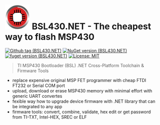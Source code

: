 # <img src="https://raw.githubusercontent.com/parezj/BSL430.NET/master/img/logo/logo2.png" alt="BSL430.NET" width="80" height="80"> BSL430.NET - The cheapest way to flash MSP430
[![Github tag (BSL430.NET)](https://img.shields.io/github/v/release/parezj/BSL430.NET?include_prereleases&color=orange)](https://github.com/parezj/BSL430.NET/releases/latest)
[![NuGet version (BSL430.NET)](https://img.shields.io/nuget/v/BSL430.NET.svg)](https://www.nuget.org/packages/BSL430.NET/)
[![fuget version (BSL430.NET)](https://www.fuget.org/packages/BSL430.NET/badge.svg)](https://www.fuget.org/packages/BSL430.NET)
[![License: MIT](https://img.shields.io/badge/License-MIT-green.svg)](https://opensource.org/licenses/MIT)

> TI MSP430 Bootloader (BSL) .NET Cross-Platform Toolchain & Firmware Tools

* replace expensive original MSP FET programmer with cheap FTDI FT232 or Serial COM port
* upload, download or erase MSP430 memory with minimal effort with generic UART convertes
* fexible way how to upgrade device firmware with .NET library that can be integrated to any app
* firmware tools: convert, combine, validate, hex edit or get password from TI-TXT, Intel-HEX, SREC or ELF
